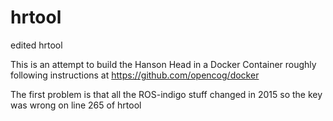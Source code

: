 # hrtool
edited hrtool

This is an attempt to build the Hanson Head in a Docker Container roughly following instructions 
at https://github.com/opencog/docker

The first problem is that all the ROS-indigo stuff changed in 2015
 so the key was wrong on line 265 of hrtool
